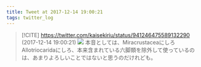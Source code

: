```yaml
---
title: Tweet at 2017-12-14 19:00:21
tags: twitter_log
---
```


> [!CITE] https://twitter.com/kaisekiriu/status/941246475589132290 (2017-12-14 19:00:21)
> ![](https://twitter.com/kaisekiriu/status/941246475589132290)
> 本音としては、MiracrustaceaにしろAllotriocaridaにしろ、本来含まれている六脚類を除外して使っているのは、あまりよろしいことではないと思うのだけれども。
